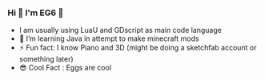 ### Hi 👋 I'm EG6 🥚


- I am usually using LuaU and GDscript as main code language
- 📖 I’m learning Java in attempt to make minecraft mods
- ⚡ Fun fact: I know Piano and 3D (might be doing a sketchfab account or something later)
- 😎 Cool Fact : Eggs are cool
